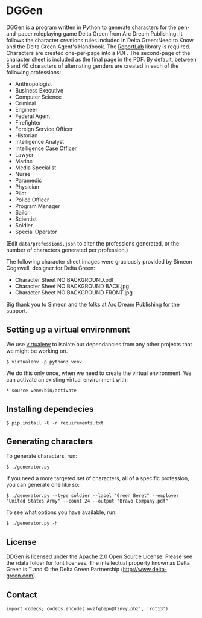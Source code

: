 # DGGen

DGGen is a program written in Python to generate characters for the pen-and-paper roleplaying game Delta Green from Arc Dream Publishing.  It follows the character creations rules included in Delta Green:Need to Know and the Delta Green Agent's Handbook.  The [ReportLab](https://www.reportlab.com/dev/opensource/) library is required.  Characters are created one-per-page into a PDF.  The second-page of the character sheet is included as the final page in the PDF.  By default, between 5 and 40 characters of alternating genders are created in each of the following professions:

* Anthropologist
* Business Executive
* Computer Science
* Criminal
* Engineer
* Federal Agent
* Firefighter
* Foreign Service Officer
* Historian
* Intelligence Analyst
* Intelligence Case Officer
* Lawyer
* Marine
* Media Specialist
* Nurse
* Paramedic
* Physician
* Pilot
* Police Officer
* Program Manager
* Sailor
* Scientist
* Soldier
* Special Operator

(Edit `data/professions.json` to alter the professions generated, or the number of characters generated per profession.)

The following character sheet images were graciously provided by Simeon Cogswell, designer for Delta Green:
* Character Sheet NO BACKGROUND.pdf
* Character Sheet NO BACKGROUND BACK.jpg
* Character Sheet NO BACKGROUND FRONT.jpg

Big thank you to Simeon and the folks at Arc Dream Publishing for the support.


## Setting up a virtual environment

We use [virtualenv](http://docs.python-guide.org/en/latest/dev/virtualenvs/) to isolate our dependancies from any other projects that we might be working on.

    $ virtualenv -p python3 venv

We do this only once, when we need to create the virtual environment. We can activate an existing virtual environment with:

    * source venv/bin/activate

## Installing dependecies

    $ pip install -U -r requirements.txt

## Generating characters

To generate characters, run:

    $ ./generator.py

If you need a more targeted set of characters, all of a specific profession, you can generate one like so:

    $ ./generator.py --type soldier --label "Green Beret" --employer "United States Army" --count 24 --output "Bravo Company.pdf"

To see what options you have available, run:

    $ ./generator.py -h
    
## License

DDGen is licensed under the Apache 2.0 Open Source License.  Please see the /data folder for font licenses.  The intellectual property known as Delta Green is ™ and © the Delta Green Partnership (http://www.delta-green.com).

## Contact

    import codecs; codecs.encode('wvzfgbepu@tznvy.pbz', 'rot13')
